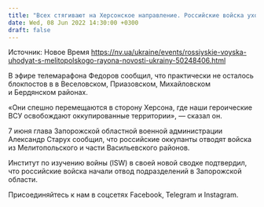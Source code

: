 ```yaml
---
title: "Всех стягивают на Херсонское направление. Российские войска уходят с территории Мелитопольского района — мэр"
date: Wed, 08 Jun 2022 14:30:00 +0300
draft: false
---
```

Источник: Новое Время https://nv.ua/ukraine/events/rossiyskie-voyska-uhodyat-s-melitopolskogo-rayona-novosti-ukrainy-50248406.html


 В эфире телемарафона Федоров сообщил, что практически не осталось блокпостов в в Веселовском, Приазовском, Михайловском и Бердянском районах.

«Они спешно перемещаются в сторону Херсона, где наши героические ВСУ освобождают оккупированные территории», — сказал он.

7 июня глава Запорожской областной военной администрации Александр Старух сообщил, что российские оккупанты отводят войска из Мелитопольского и части Васильевского районов.

Институт по изучению войны (ISW) в своей новой сводке подтвердил, что российские войска начали отвод подразделений в Запорожской области.

Присоединяйтесь к нам в соцсетях Facebook, Telegram и Instagram.
